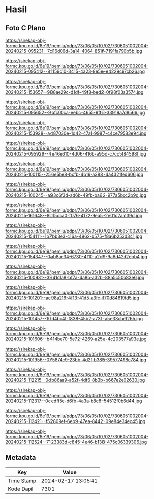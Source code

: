# Hasil

## Foto C Plano

https://sirekap-obj-formc.kpu.go.id/6e19/pemilu/pdpr/73/06/05/10/02/7306051002004-20240215-095231--7d16d06d-3a14-4064-851f-7191fa790b5b.jpg

https://sirekap-obj-formc.kpu.go.id/6e19/pemilu/pdpr/73/06/05/10/02/7306051002004-20240215-095412--81159c10-3415-4a23-8e5e-e4229c97cb26.jpg

https://sirekap-obj-formc.kpu.go.id/6e19/pemilu/pdpr/73/06/05/10/02/7306051002004-20240215-153657--988ae29c-d1df-49f8-bed2-0f98f03a3574.jpg

https://sirekap-obj-formc.kpu.go.id/6e19/pemilu/pdpr/73/06/05/10/02/7306051002004-20240215-095652--9bfc00ca-eebc-4655-9ff6-33919a7d8566.jpg

https://sirekap-obj-formc.kpu.go.id/6e19/pemilu/pdpr/73/06/05/10/02/7306051002004-20240215-153928--a487030e-1d42-47a1-9987-c4ce79583e94.jpg

https://sirekap-obj-formc.kpu.go.id/6e19/pemilu/pdpr/73/06/05/10/02/7306051002004-20240215-095929--4e46e610-4d06-416b-a95d-c7cc5f84598f.jpg

https://sirekap-obj-formc.kpu.go.id/6e19/pemilu/pdpr/73/06/05/10/02/7306051002004-20240215-100115--256e5be8-bcfb-4b19-a388-4a4321fed606.jpg

https://sirekap-obj-formc.kpu.go.id/6e19/pemilu/pdpr/73/06/05/10/02/7306051002004-20240215-100245--a93c6f3d-ad6b-49fb-ba62-977a5bcc2b9d.jpg

https://sirekap-obj-formc.kpu.go.id/6e19/pemilu/pdpr/73/06/05/10/02/7306051002004-20240215-161648--8b15dca0-f076-4172-9ea5-2e01c2aa139d.jpg

https://sirekap-obj-formc.kpu.go.id/6e19/pemilu/pdpr/73/06/05/10/02/7306051002004-20240215-154111--1b7bb3e3-c16a-4962-b575-f8a6b253d341.jpg

https://sirekap-obj-formc.kpu.go.id/6e19/pemilu/pdpr/73/06/05/10/02/7306051002004-20240215-154347--0ab8ae34-6730-4f10-a2c9-9a6d42d2ebb4.jpg

https://sirekap-obj-formc.kpu.go.id/6e19/pemilu/pdpr/73/06/05/10/02/7306051002004-20240215-100931--3941c1a8-bf7a-4a8b-a32b-88a5c50b83e6.jpg

https://sirekap-obj-formc.kpu.go.id/6e19/pemilu/pdpr/73/06/05/10/02/7306051002004-20240215-101201--ac98a216-4f13-41d5-a3fc-f70d84819fd5.jpg

https://sirekap-obj-formc.kpu.go.id/6e19/pemilu/pdpr/73/06/05/10/02/7306051002004-20240215-101457--10d4bc4f-f838-45b2-a731-a5e33cbe1265.jpg

https://sirekap-obj-formc.kpu.go.id/6e19/pemilu/pdpr/73/06/05/10/02/7306051002004-20240215-101606--b414be70-5e72-4269-a25a-4c203577a93e.jpg

https://sirekap-obj-formc.kpu.go.id/6e19/pemilu/pdpr/73/06/05/10/02/7306051002004-20240215-101956--075874c9-23bb-4d2f-b385-39577498c784.jpg

https://sirekap-obj-formc.kpu.go.id/6e19/pemilu/pdpr/73/06/05/10/02/7306051002004-20240215-112215--0db86aa9-a52f-4df6-8b3b-b667e2e02630.jpg

https://sirekap-obj-formc.kpu.go.id/6e19/pemilu/pdpr/73/06/05/10/02/7306051002004-20240215-112317--0cedff5e-d6fb-4a3a-b8c8-54512f0b6d44.jpg

https://sirekap-obj-formc.kpu.go.id/6e19/pemilu/pdpr/73/06/05/10/02/7306051002004-20240215-112421--f52809ef-6eb9-47ea-8442-09e84e34ec45.jpg

https://sirekap-obj-formc.kpu.go.id/6e19/pemilu/pdpr/73/06/05/10/02/7306051002004-20240215-112524--7123383d-c845-4e46-b138-475c06339306.jpg


## Metadata

| Key        | Value               |
| ---------- | ------------------- |
| Time Stamp | 2024-02-17 13:05:41 |
| Kode Dapil | 7301                |



